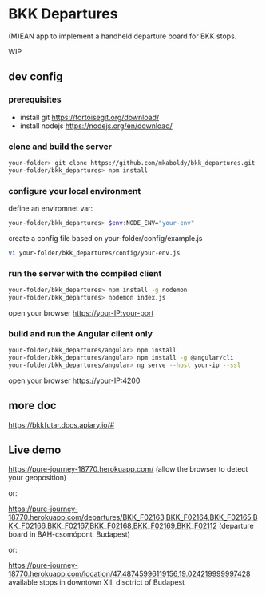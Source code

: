 # BKK Departures

(M)EAN app to implement a handheld departure board for BKK stops.

WIP

## dev config

### prerequisites

- install git <https://tortoisegit.org/download/>
- install nodejs <https://nodejs.org/en/download/>

### clone and build the server

```bash
your-folder> git clone https://github.com/mkaboldy/bkk_departures.git
your-folder/bkk_departures> npm install
```

### configure your local environment

define an enviromnet var:

```bash
your-folder/bkk_departures> $env:NODE_ENV="your-env"
```

create a config file based on your-folder/config/example.js

```bash
vi your-folder/bkk_departures/config/your-env.js
```

### run the server with the compiled client

```bash
your-folder/bkk_departures> npm install -g nodemon
your-folder/bkk_departures> nodemon index.js
```

open your browser <https://your-IP:your-port>

### build and run the Angular client only

```bash
your-folder/bkk_departures/angular> npm install
your-folder/bkk_departures/angular> npm install -g @angular/cli
your-folder/bkk_departures/angular> ng serve --host your-ip --ssl
```

open your browser <https://your-IP:4200>

## more doc

<https://bkkfutar.docs.apiary.io/#>

## Live demo

<https://pure-journey-18770.herokuapp.com/> (allow the browser to detect your geoposition)

or:

<https://pure-journey-18770.herokuapp.com/departures/BKK_F02163,BKK_F02164,BKK_F02165,BKK_F02166,BKK_F02167,BKK_F02168,BKK_F02169,BKK_F02112> (departure board in BAH-csomópont, Budapest)

or:

<https://pure-journey-18770.herokuapp.com/location/47.48745996119156,19.024219999997428> available stops in downtown XII. disctrict of Budapest
